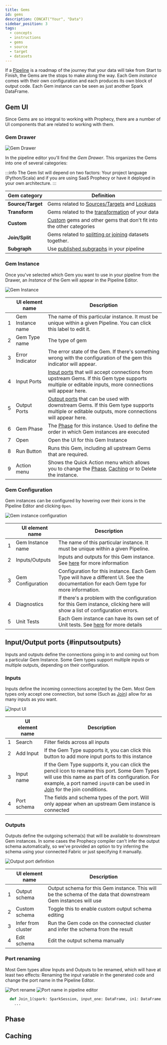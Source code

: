 ```yaml
---
title: Gems
id: gems
description: CONCAT("Your", "Data")
sidebar_position: 3
tags:
  - concepts
  - instructions
  - gems
  - source
  - target
  - datasets
---
```


If a [Pipeline](./pipelines.md) is a roadmap of the journey that your data will take from Start to Finish, the Gems are the stops to make along the way. Each Gem _instance_ comes with their own configuration and each produces its own block of output code. Each Gem instance can be seen as just another Spark DataFrame.

## Gem UI

Since Gems are so integral to working with Prophecy, there are a number of UI components that are related to working with them.

### Gem Drawer

![Gem Drawer](img/gems/drawer.png)

In the pipeline editor you'll find the _Gem Drawer_. This organizes the Gems into one of several categories:

:::info
The Gem list will depend on two factors: Your project language (Python/Scala) and if you are using SaaS Prophecy or have it deployed in your own architecture.
:::

| Gem category      | Definition                                                                                                                                                   |
| ----------------- | ------------------------------------------------------------------------------------------------------------------------------------------------------------ |
| **Source/Target** | Gems related to [Sources/Targets](../../low-code-spark/gems/source-target/source-target.md) and [Lookups](../../low-code-spark/gems/source-target/lookup.md) |
| **Transform**     | Gems related to the [transformation](../../low-code-spark/gems/transform/transform.md) of your data                                                          |
| **Custom**        | [Custom](../../low-code-spark/gems/custom/custom.md) gems and other gems that don't fit into the other categories                                            |
| **Join/Split**    | Gems related to [splitting or joining](../../low-code-spark/gems/join-split/join-split.md) datasets together.                                                |
| **Subgraph**      | Use [published subgraphs](../../low-code-spark/gems/subgraph.md) in your pipeline                                                                            |

### Gem Instance

Once you've selected which Gem you want to use in your pipeline from the Drawer, an _Instance_ of the Gem will appear in the Pipeline Editor.

![Gem Instance](img/gems/instance.png)

|     | UI element name   | Description                                                                                                                                                                       |
| :-: | ----------------- | --------------------------------------------------------------------------------------------------------------------------------------------------------------------------------- |
|  1  | Gem Instance name | The name of this particular instance. It must be unique within a given Pipeline. You can click this label to edit it.                                                             |
|  2  | Gem Type name     | The type of gem                                                                                                                                                                   |
|  3  | Error Indicator   | The error state of the Gem. If there's something wrong with the configuration of the gem this indicator will appear.                                                              |
|  4  | Input Ports       | [Input ports](./gems.md#inputsoutputs) that will accept connections from upstream Gems. If this Gem type supports multiple or editable inputs, more connections will appear here. |
|  5  | Output Ports      | [Output ports](./gems.md#inputsoutputs) that can be used with downstream Gems. If this Gem type supports multiple or editable outputs, more connections will appear here.         |
|  6  | Gem Phase         | The [Phase](#phase) for this instance. Used to define the order in which Gem instances are executed                                                                               |
|  7  | Open              | Open the UI for this Gem Instance                                                                                                                                                 |
|  8  | Run Button        | Runs this Gem, including all upstream Gems that are required.                                                                                                                     |
|  9  | Action menu       | Shows the Quick Action menu which allows you to change the [Phase](#phase), [Caching](#caching) or to Delete the instance.                                                        |

### Gem Configuration

Gem instances can be configured by hovering over their icons in the Pipeline Editor and clicking `Open`.

![Gem instance configuration](img/gems/instance_open.png)

|     | UI element name   | Description                                                                                                                            |
| :-: | ----------------- | -------------------------------------------------------------------------------------------------------------------------------------- |
|  1  | Gem Instance name | The name of this particular instance. It must be unique within a given Pipeline.                                                       |
|  2  | Inputs/Outputs    | Inputs and outputs for this Gem instance. See [here](#inputsoutputs) for more information                                              |
|  3  | Gem Configuration | Configuration for this instance. Each Gem Type will have a different UI. See the documentation for each Gem type for more information. |
|  4  | Diagnostics       | If there's a problem with the configuration for this Gem instance, clicking here will show a list of configuration errors.             |
|  5  | Unit Tests        | Each Gem instance can have its own set of Unit tests. See [here](../../low-code-spark/tests.md) for more details                       |

## Input/Output ports {#inputsoutputs}

Inputs and outputs define the connections going in to and coming out from a particular Gem Instance. Some Gem types support multiple inputs or multiple outputs, depending on their configuration.

### Inputs

Inputs define the incoming connections accepted by the Gem. Most Gem types only accept one connection, but some (Such as [Join](../../low-code-spark/gems/join-split/join.md)) allow for as many inputs as you want.

![Input UI](img/gems/inputs.png)

|     | UI element name | Description                                                                                                                                                                                                                                                                     |
| :-: | --------------- | ------------------------------------------------------------------------------------------------------------------------------------------------------------------------------------------------------------------------------------------------------------------------------- |
|  1  | Search          | Filter fields across all inputs                                                                                                                                                                                                                                                 |
|  2  | Add Input       | If the Gem Type supports it, you can click this button to add more input ports to this instance                                                                                                                                                                                 |
|  3  | Input name      | If the Gem Type supports it, you can click the pencil icon to rename this port. Some Gem Types will use this name as part of its configuration. For example, a port named `input0` can be used in [Join](../../low-code-spark/gems/join-split/join.md) for the join conditions. |
|  4  | Port schema     | The fields and schema types of the port. Will only appear when an upstream Gem instance is connected                                                                                                                                                                            |

### Outputs

Outputs define the outgoing schema(s) that will be available to downstream Gem instances. In some cases the Prophecy compiler can't infer the output schema automatically, so we've provided an option to try inferring the schema using your connected Fabric or just specifying it manually.

![Output port definition](img/gems/outputs.png)

|     | UI element name    | Description                                                                                                     |
| :-: | ------------------ | --------------------------------------------------------------------------------------------------------------- |
|  1  | Output schema      | Output schema for this Gem instance. This will be the schema of the data that downstream Gem instances will use |
|  2  | Custom schema      | Toggle this to enable custom output schema editing                                                              |
|  3  | Infer from cluster | Run the Gem code on the connected cluster and infer the schema from the result                                  |
|  4  | Edit schema        | Edit the output schema manually                                                                                 |

### Port renaming

Most Gem types allow Inputs and Outputs to be renamed, which will have at least two effects: Renaming the input variable in the generated code and change the port name in the Pipeline Editor.

![Port rename](img/gems/input_rename_port.png)
![Port name in pipeline editor](img/gems/input_rename.png)

```python
  def Join_1(spark: SparkSession, input_one: DataFrame, in1: DataFrame, ) -> DataFrame:
    ...
```

## Phase

## Caching
